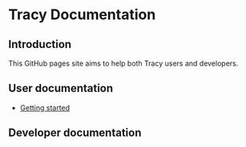# Tracy Documentation

## Introduction

This GitHub pages site aims to help both Tracy users and developers.

## User documentation

- [Getting started]()

## Developer documentation
